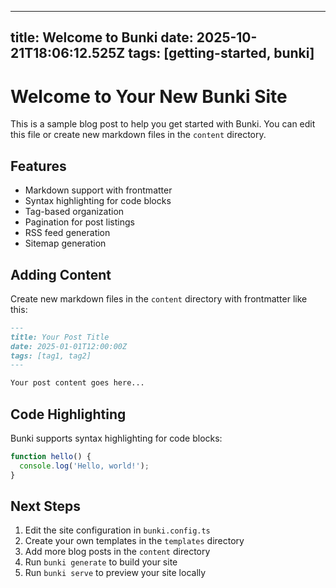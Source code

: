 ---
  title: Welcome to Bunki
  date: 2025-10-21T18:06:12.525Z
  tags: [getting-started, bunki]
  ---

  # Welcome to Your New Bunki Site

  This is a sample blog post to help you get started with Bunki. You can edit this file or create new markdown files in the `content` directory.

  ## Features

  - Markdown support with frontmatter
  - Syntax highlighting for code blocks
  - Tag-based organization
  - Pagination for post listings
  - RSS feed generation
  - Sitemap generation

  ## Adding Content

  Create new markdown files in the `content` directory with frontmatter like this:

  ```markdown
  ---
  title: Your Post Title
  date: 2025-01-01T12:00:00Z
  tags: [tag1, tag2]
  ---

  Your post content goes here...
  ```

  ## Code Highlighting

  Bunki supports syntax highlighting for code blocks:

  ```javascript
  function hello() {
    console.log('Hello, world!');
  }
  ```

  ## Next Steps

  1. Edit the site configuration in `bunki.config.ts`
  2. Create your own templates in the `templates` directory
  3. Add more blog posts in the `content` directory
  4. Run `bunki generate` to build your site
  5. Run `bunki serve` to preview your site locally
  